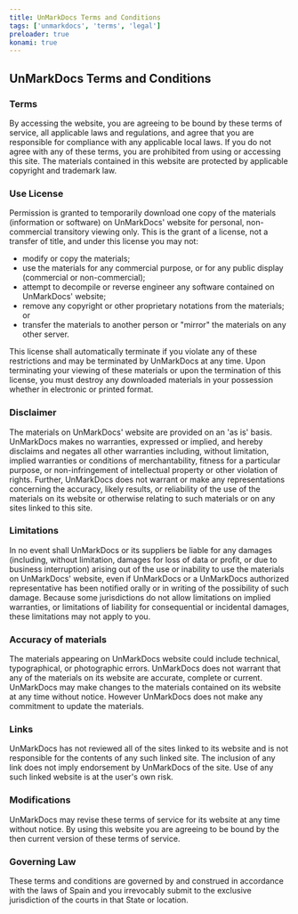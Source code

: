 ```yaml
---
title: UnMarkDocs Terms and Conditions
tags: ['unmarkdocs', 'terms', 'legal']
preloader: true
konami: true
---
```


## UnMarkDocs Terms and Conditions

### Terms

By accessing the website, you are agreeing to be bound by these terms of service, all applicable laws and regulations, and agree that you are responsible for compliance with any applicable local laws. If you do not agree with any of these terms, you are prohibited from using or accessing this site. The materials contained in this website are protected by applicable copyright and trademark law.

### Use License

Permission is granted to temporarily download one copy of the materials (information or software) on UnMarkDocs' website for personal, non-commercial transitory viewing only. This is the grant of a license, not a transfer of title, and under this license you may not:

- modify or copy the materials;
- use the materials for any commercial purpose, or for any public display (commercial or non-commercial);
- attempt to decompile or reverse engineer any software contained on UnMarkDocs' website;
- remove any copyright or other proprietary notations from the materials; or
- transfer the materials to another person or "mirror" the materials on any other server.
      
    
This license shall automatically terminate if you violate any of these restrictions and may be terminated by UnMarkDocs at any time. Upon terminating your viewing of these materials or upon the termination of this license, you must destroy any downloaded materials in your possession whether in electronic or printed format.
  

### Disclaimer

  
The materials on UnMarkDocs' website are provided on an 'as is' basis. UnMarkDocs makes no warranties, expressed or implied, and hereby disclaims and negates all other warranties including, without limitation, implied warranties or conditions of merchantability, fitness for a particular purpose, or non-infringement of intellectual property or other violation of rights.
Further, UnMarkDocs does not warrant or make any representations concerning the accuracy, likely results, or reliability of the use of the materials on its website or otherwise relating to such materials or on any sites linked to this site.
  

### Limitations

In no event shall UnMarkDocs or its suppliers be liable for any damages (including, without limitation, damages for loss of data or profit, or due to business interruption) arising out of the use or inability to use the materials on UnMarkDocs' website, even if UnMarkDocs or a UnMarkDocs authorized representative has been notified orally or in writing of the possibility of such damage. Because some jurisdictions do not allow limitations on implied warranties, or limitations of liability for consequential or incidental damages, these limitations may not apply to you.

### Accuracy of materials

The materials appearing on UnMarkDocs website could include technical, typographical, or photographic errors. UnMarkDocs does not warrant that any of the materials on its website are accurate, complete or current. UnMarkDocs may make changes to the materials contained on its website at any time without notice. However UnMarkDocs does not make any commitment to update the materials.

### Links

UnMarkDocs has not reviewed all of the sites linked to its website and is not responsible for the contents of any such linked site. The inclusion of any link does not imply endorsement by UnMarkDocs of the site. Use of any such linked website is at the user's own risk.

### Modifications

UnMarkDocs may revise these terms of service for its website at any time without notice. By using this website you are agreeing to be bound by the then current version of these terms of service.

### Governing Law

These terms and conditions are governed by and construed in accordance with the laws of Spain and you irrevocably submit to the exclusive jurisdiction of the courts in that State or location.

						
